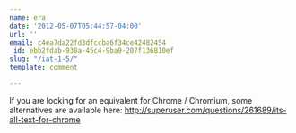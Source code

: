 ```yaml
---
name: era
date: '2012-05-07T05:44:57-04:00'
url: ''
email: c4ea7da22fd3dfccba6f34ce42482454
_id: ebb2fdab-938a-45c4-9ba9-207f136810ef
slug: "/iat-1-5/"
template: comment

---
```


If you are looking for an equivalent for Chrome / Chromium, some alternatives are available here: http://superuser.com/questions/261689/its-all-text-for-chrome
